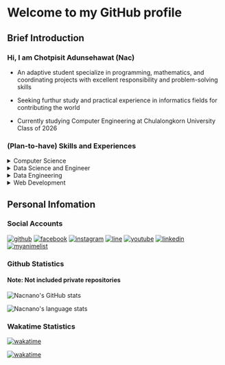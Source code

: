 # Welcome to my GitHub profile

## Brief Introduction

### Hi, I am Chotpisit Adunsehawat (Nac)

- An adaptive student specialize in programming, mathematics, and coordinating projects with excellent responsibility and problem-solving skills

- Seeking furthur study and practical experience in informatics fields for contributing the world

- Currently studying Computer Engineering at Chulalongkorn University Class of 2026

### (Plan-to-have) Skills and Experiences

<details>
<summary>Computer Science</summary>

- Achieved Silver Medal from the ([Virtual](https://www.youtube.com/playlist?list=PLqrB1A79hVhEQS91WLbga8_3CntUG0Fm8)) 16th Thailand Olympiad in Informatics

- Qualified as the second reserve and the first reserve for participating in the 16th and 17th Thailand Olympiad in Informatics respectively (สำรองผู้แทนศูนย์อันดับหนึ่งและสอง in Thai) from POSN Computer Olympiad Camp held by Mahidol Wittayanusorn School

</details>

<details>
<summary>Data Science and Engineer</summary>

- Done several Machine Learning and Data Analysis projects
    - [School Research Project](https://github.com/Nacnano/predicting-and-comparing-learners-interest-in-note-taking-from-multimedia-using-a-machine-learning-) : A project for predicting and comparing learners' interest in
note-taking from multimedia using a machine
learning model to enhance learning efficiency

    - [Mathematical Model (GFinder)](https://github.com/Nacnano/IMMC-2021) : A 5 days project for International Mathematical Modeling Competition

    - [School Mini-Project](https://github.com/Nacnano/thailand-s-logictic-system-analysis-project) : A project for analysing Thailand's logistic system
</details>

<details>
<summary>Data Engineering</summary>

- Learning to become a Data Engineer (Data Warehouse structures and Data Pipelines)

</details>

<details>
<summary>Web Development</summary>

- Learning to become a Full Stack Developer (Mostly basics)

</details>

## Personal Infomation

### Social Accounts

[![github](https://img.shields.io/badge/GitHub-100000?style=for-the-badge&logo=github&logoColor=white)](https://github.com/Nacnano)
[![facebook](https://img.shields.io/badge/Facebook-1877F2?style=for-the-badge&logo=facebook&logoColor=white)](https://www.facebook.com/chotpisit.adunsehawat/)
[![instagram](https://img.shields.io/badge/Instagram-E4405F?style=for-the-badge&logo=instagram&logoColor=white)](https://www.instagram.com/chotpisit_nac/)
[![line](https://img.shields.io/badge/Line-00C300?style=for-the-badge&logo=line&logoColor=white)](https://line.me/ti/p/Op-BPbQZFX)
[![youtube](https://img.shields.io/badge/YouTube-FF0000?style=for-the-badge&logo=youtube&logoColor=white)](https://www.youtube.com/channel/UC35blZ3e07Srxg_bbdXLZKQ)
[![linkedin](https://img.shields.io/badge/LinkedIn-0077B5?style=for-the-badge&logo=linkedin&logoColor=white)](https://www.linkedin.com/in/chotpisit-adunsehawat-b68912210/)
[![myanimelist](https://img.shields.io/badge/Myanimelist-2E51A2?style=for-the-badge&logo=myanimelist&logoColor=white)](https://myanimelist.net/profile/Nacnano)

### Github Statistics

#### Note: Not included private repositories

![Nacnano's GitHub stats](https://github-readme-stats.vercel.app/api?username=nacnano&show_icons=true&count_private=true&theme=radical)

![Nacnano's language stats](https://github-readme-stats.vercel.app/api/top-langs/?username=nacnano&layout=compact&theme=radical&langs_count=10)

### Wakatime Statistics

[![wakatime](https://wakatime.com/badge/user/c2713806-dd52-45eb-a88b-5705edc73874.svg)](https://wakatime.com/@Nacnano)

[![wakatime](https://wakatime.com/share/@Nacnano/5ac7c52e-5639-4c34-b43b-2beebfb74ce0.png)](https://wakatime.com/@Nacnano)
